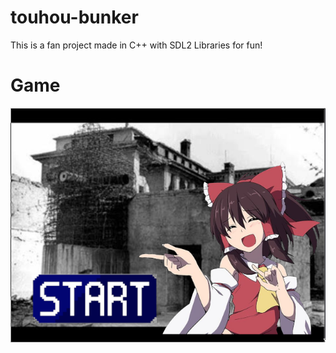 # touhou-bunker
This is a fan project made in C++ with SDL2 Libraries for fun!

# Game

<img src="https://raw.githubusercontent.com/phrl42/touhou-bunker/main/src/img/-2-s.png">
